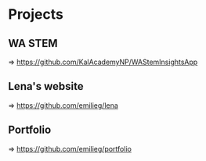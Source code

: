 # Projects

## WA STEM
=> https://github.com/KalAcademyNP/WAStemInsightsApp

## Lena's website
=> https://github.com/emilieg/lena

## Portfolio 
=> https://github.com/emilieg/portfolio


